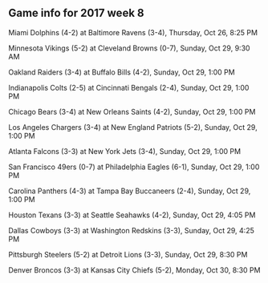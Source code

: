## Game info for 2017 week 8
Miami Dolphins (4-2) at Baltimore Ravens (3-4), Thursday, Oct 26, 8:25 PM



Minnesota Vikings (5-2) at Cleveland Browns (0-7), Sunday, Oct 29, 9:30 AM



Oakland Raiders (3-4) at Buffalo Bills (4-2), Sunday, Oct 29, 1:00 PM

Indianapolis Colts (2-5) at Cincinnati Bengals (2-4), Sunday, Oct 29, 1:00 PM

Chicago Bears (3-4) at New Orleans Saints (4-2), Sunday, Oct 29, 1:00 PM

Los Angeles Chargers (3-4) at New England Patriots (5-2), Sunday, Oct 29, 1:00 PM

Atlanta Falcons (3-3) at New York Jets (3-4), Sunday, Oct 29, 1:00 PM

San Francisco 49ers (0-7) at Philadelphia Eagles (6-1), Sunday, Oct 29, 1:00 PM

Carolina Panthers (4-3) at Tampa Bay Buccaneers (2-4), Sunday, Oct 29, 1:00 PM



Houston Texans (3-3) at Seattle Seahawks (4-2), Sunday, Oct 29, 4:05 PM

Dallas Cowboys (3-3) at Washington Redskins (3-3), Sunday, Oct 29, 4:25 PM



Pittsburgh Steelers (5-2) at Detroit Lions (3-3), Sunday, Oct 29, 8:30 PM



Denver Broncos (3-3) at Kansas City Chiefs (5-2), Monday, Oct 30, 8:30 PM

